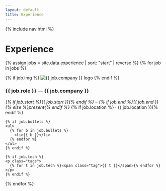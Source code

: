 ```yaml
---
layout: default
title: Experience
---
```

{% include nav.html %}

# Experience

{% assign jobs = site.data.experience | sort: "start" | reverse %}
{% for job in jobs %}
<div class="card--compact experience-card">
  {% if job.img %}
    <img class="experience-img" src="{{ job.img | relative_url }}" alt="{{ job.company }} logo">
  {% endif %}
  <div class="experience-text">
    <h3>{{ job.role }} — {{ job.company }}</h3>
    <p><em>
      {% if job.start %}{{ job.start }}{% endif %} – {% if job.end %}{{ job.end }}{% else %}present{% endif %}
    </em>{% if job.location %} · {{ job.location }}{% endif %}</p>

    {% if job.bullets %}
    <ul>
      {% for b in job.bullets %}
        <li>{{ b }}</li>
      {% endfor %}
    </ul>
    {% endif %}

    {% if job.tech %}
    <p class="tags">
      {% for t in job.tech %}<span class="tag">{{ t }}</span>{% endfor %}
    </p>
    {% endif %}
  </div>
</div>
{% endfor %}
